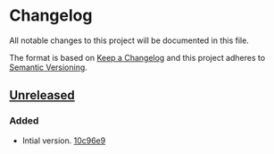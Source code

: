 # Changelog

All notable changes to this project will be documented in this file.

The format is based on [Keep a Changelog](http://keepachangelog.com/)
and this project adheres to [Semantic Versioning](http://semver.org/).

## [Unreleased](https://github.com/atomist-skills/yamllint-skill/tree/HEAD)

### Added

-   Intial version. [10c96e9](https://github.com/atomist-skills/yamllint-skill/commit/10c96e9b2b8c2e2c11ce1c1f2fbdb315fb2b7618)
